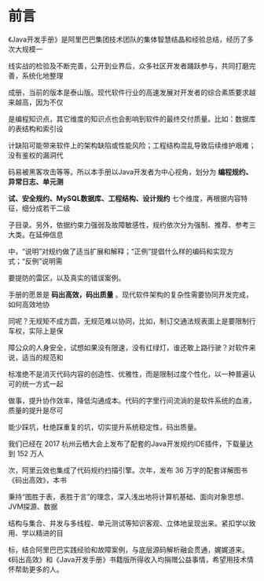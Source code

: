 # 前言

《Java开发手册》是阿里巴巴集团技术团队的集体智慧结晶和经验总结，经历了多次大规模一

线实战的检验及不断完善，公开到业界后，众多社区开发者踊跃参与，共同打磨完善，系统化地整理

成册，当前的版本是泰山版。现代软件行业的高速发展对开发者的综合素质要求越来越高，因为不仅

是编程知识点，其它维度的知识点也会影响到软件的最终交付质量。比如：数据库的表结构和索引设

计缺陷可能带来软件上的架构缺陷或性能风险；工程结构混乱导致后续维护艰难；没有鉴权的漏洞代

码易被黑客攻击等等。所以本手册以Java开发者为中心视角，划分为 **编程规约、异常日志、单元测**

**试、安全规约、MySQL数据库、工程结构、设计规约** 七个维度，再根据内容特征，细分成若干二级

子目录。另外，依据约束力强弱及故障敏感性，规约依次分为强制、推荐、参考三大类。在延伸信息

中，“说明”对规约做了适当扩展和解释；“正例”提倡什么样的编码和实现方式；“反例”说明需

要提防的雷区，以及真实的错误案例。

手册的愿景是 **码出高效，码出质量** 。现代软件架构的复杂性需要协同开发完成，如何高效地协

同呢？无规矩不成方圆，无规范难以协同，比如，制订交通法规表面上是要限制行车权，实际上是保

障公众的人身安全，试想如果没有限速，没有红绿灯，谁还敢上路行驶？对软件来说，适当的规范和

标准绝不是消灭代码内容的创造性、优雅性，而是限制过度个性化，以一种普遍认可的统一方式一起

做事，提升协作效率，降低沟通成本。代码的字里行间流淌的是软件系统的血液，质量的提升是尽可

能少踩坑，杜绝踩重复的坑，切实提升系统稳定性，码出质量。

我们已经在 2017 杭州云栖大会上发布了配套的Java开发规约IDE插件，下载量达到 152 万人

次，阿里云效也集成了代码规约扫描引擎。次年，发布 36 万字的配套详解图书《码出高效》，本书

秉持“图胜于表，表胜于言”的理念，深入浅出地将计算机基础、面向对象思想、JVM探源、数据

结构与集合、并发与多线程、单元测试等知识客观、立体地呈现出来。紧扣学以致用、学以精进的目

标，结合阿里巴巴实践经验和故障案例，与底层源码解析融会贯通，娓娓道来。《码出高效》和《Java开发手册》书籍版所得收入均捐赠公益事情，希望用技术情怀帮助更多的人。